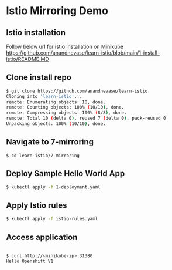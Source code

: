 # Istio Mirroring Demo

## Istio installation
Follow below url for istio installation on Minikube
https://github.com/anandnevase/learn-istio/blob/main/1-install-istio/README.MD 


## Clone install repo

```bash
$ git clone https://github.com/anandnevase/learn-istio
Cloning into 'learn-istio'...
remote: Enumerating objects: 10, done.
remote: Counting objects: 100% (10/10), done.
remote: Compressing objects: 100% (8/8), done.
remote: Total 10 (delta 0), reused 7 (delta 0), pack-reused 0
Unpacking objects: 100% (10/10), done.
```

## Navigate to 7-mirroring
```
$ cd learn-istio/7-mirroring
```

## Deploy Sample Hello World App
```bash
$ kubectl apply -f 1-deployment.yaml
```
## Apply Istio  rules 

```bash
$ kubectl apply -f istio-rules.yaml
```

## Access application

```bash

$ curl http://<minikube-ip>:31380
Hello Openshift V1

```
